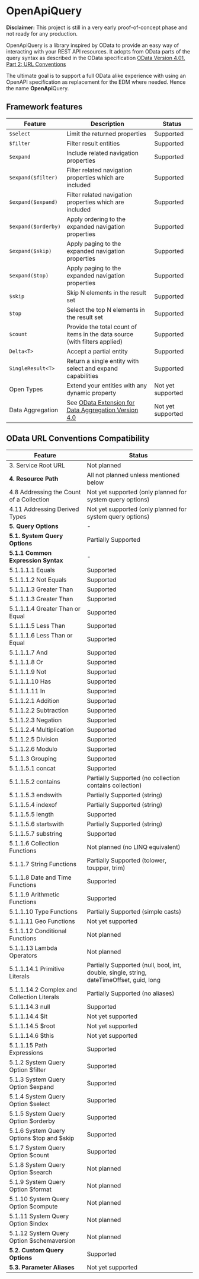 # OpenApiQuery

**Disclaimer:** This project is still in a very early proof-of-concept phase and not ready for any production.

OpenApiQuery is a library inspired by OData to provide an easy way of interacting with your REST API resources.
It adopts from OData parts of the query syntax as described in the OData specification [OData Version 4.01. Part 2: URL Conventions]( https://docs.oasis-open.org/odata/odata/v4.01/odata-v4.01-part2-url-conventions.html)

The ultimate goal is to support a full OData alike experience with using an OpenAPI specification as replacement for the EDM where needed. Hence the name **OpenApi**Query.


## Framework features

| Feature             | Description                                                                   | Status            |
| ----------------    | ----------------------------------------------------------------------------- | ----------------- |
| `$select`           | Limit the returned properties                                                 | Supported         |
| `$filter`           | Filter result entities                                                        | Supported         |
| `$expand`           | Include related navigation properties                                         | Supported         |
| `$expand($filter)`  | Filter related navigation properties which are included                       | Supported         |
| `$expand($expand)`  | Filter related navigation properties which are included                       | Supported         |
| `$expand($orderby)` | Apply ordering to the expanded navigation properties                          | Supported         |
| `$expand($skip)`    | Apply paging to the expanded navigation properties                            | Supported         |
| `$expand($top)`     | Apply paging to the expanded navigation properties                            | Supported         |
| `$skip`             | Skip N elements in the result set                                             | Supported         |
| `$top`              | Select the top N elements in the result set                                   | Supported         |
| `$count`            | Provide the total count of items in the data source (with filters applied)    | Supported         |
| `Delta<T>`          | Accept a partial entity                                                       | Supported         |
| `SingleResult<T>`   | Return a single entity with select and expand capabilities                    | Supported         |
| Open Types          | Extend your entities with any dynamic property                                | Not yet supported |
| Data Aggregation    | See [OData Extension for Data Aggregation Version 4.0](http://docs.oasis-open.org/odata/odata-data-aggregation-ext/v4.0/cs01/odata-data-aggregation-ext-v4.0-cs01.html) | Not yet supported |

## OData URL Conventions Compatibility

| Feature                                               | Status |
| ---------------------------------------------         | -------|
| 3. Service Root URL                                   | Not planned                                                                              |
| **4. Resource Path**                                  | All not planned unless mentioned below                                                   |
| 4.8 Addressing the Count of a Collection              | Not yet supported (only planned for system query options)                                |
| 4.11 Addressing Derived Types                         | Not yet supported (only planned for system query options)                                |
| **5. Query Options**                                  | -                                                                                        |
| **5.1. System Query Options**                         | Partially Supported                                                                      |
| **5.1.1 Common Expression Syntax**                    | -                                                                                        |
| 5.1.1.1.1 Equals                                      | Supported                                                                                |
| 5.1.1.1.2 Not Equals                                  | Supported                                                                                |
| 5.1.1.1.3 Greater Than                                | Supported                                                                                |
| 5.1.1.1.3 Greater Than                                | Supported                                                                                |
| 5.1.1.1.4 Greater Than or Equal                       | Supported                                                                                |
| 5.1.1.1.5 Less Than                                   | Supported                                                                                |
| 5.1.1.1.6 Less Than or Equal                          | Supported                                                                                |
| 5.1.1.1.7 And                                         | Supported                                                                                |
| 5.1.1.1.8 Or                                          | Supported                                                                                |
| 5.1.1.1.9 Not                                         | Supported                                                                                |
| 5.1.1.1.10 Has                                        | Supported                                                                                |
| 5.1.1.1.11 In                                         | Supported                                                                                |
| 5.1.1.2.1 Addition                                    | Supported                                                                                |
| 5.1.1.2.2 Subtraction                                 | Supported                                                                                |
| 5.1.1.2.3 Negation                                    | Supported                                                                                |
| 5.1.1.2.4 Multiplication                              | Supported                                                                                |
| 5.1.1.2.5 Division                                    | Supported                                                                                |
| 5.1.1.2.6 Modulo                                      | Supported                                                                                |
| 5.1.1.3 Grouping                                      | Supported                                                                                |
| 5.1.1.5.1 concat                                      | Supported                                                                                |
| 5.1.1.5.2 contains                                    | Partially Supported (no collection contains collection)                                  |
| 5.1.1.5.3 endswith                                    | Partially Supported (string)                                                             |
| 5.1.1.5.4 indexof                                     | Partially Supported (string)                                                             |
| 5.1.1.5.5 length                                      | Supported                                                                                |
| 5.1.1.5.6 startswith                                  | Partially Supported (string)                                                             |
| 5.1.1.5.7 substring                                   | Supported                                                                                |
| 5.1.1.6 Collection Functions                          | Not planned (no LINQ equivalent)                                                         |
| 5.1.1.7 String Functions                              | Partially Supported (tolower, toupper, trim)                                             |
| 5.1.1.8 Date and Time Functions                       | Supported                                                                                |
| 5.1.1.9 Arithmetic Functions                          | Supported                                                                                |
| 5.1.1.10 Type Functions                               | Partially Supported (simple casts)                                                       |
| 5.1.1.11 Geo Functions                                | Not yet supported                                                                        |
| 5.1.1.12 Conditional Functions                        | Not planned                                                                              |
| 5.1.1.13 Lambda Operators                             | Not planned                                                                              |
| 5.1.1.14.1 Primitive Literals                         | Partially Supported (null, bool, int, double, single, string, dateTimeOffset, guid, long |
| 5.1.1.14.2 Complex and Collection Literals            | Partially Supported (no aliases)                                                         |
| 5.1.1.14.3 null                                       | Supported                                                                                |
| 5.1.1.14.4 $it                                        | Not yet supported                                                                        |
| 5.1.1.14.5 $root                                      | Not yet supported                                                                        |
| 5.1.1.14.6 $this                                      | Not yet supported                                                                        |
| 5.1.1.15 Path Expressions                             | Supported                                                                                |
| 5.1.2 System Query Option $filter                     | Supported                                                                                |
| 5.1.3 System Query Option $expand                     | Supported                                                                                |
| 5.1.4 System Query Option $select                     | Supported                                                                                |
| 5.1.5 System Query Option $orderby                    | Supported                                                                                |
| 5.1.6 System Query Options $top and $skip             | Supported                                                                                |
| 5.1.7 System Query Option $count                      | Supported                                                                                |
| 5.1.8 System Query Option $search                     | Not planned                                                                              |
| 5.1.9 System Query Option $format                     | Not planned                                                                              |
| 5.1.10 System Query Option $compute                   | Not planned                                                                              |
| 5.1.11 System Query Option $index                     | Not planned                                                                              |
| 5.1.12 System Query Option $schemaversion             | Not planned                                                                              |
| **5.2. Custom Query Options**                         | Supported                                                                                |
| **5.3. Parameter Aliases**                            | Not yet supported                                                                        |
